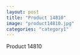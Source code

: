 ```yaml
---
layout: post
title: "Product 14810"
image: "product14810.jpg"
categories: "category1"
---
```

Product 14810

